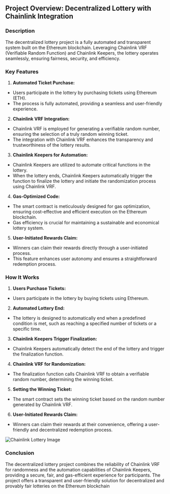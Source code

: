 ## Project Overview: Decentralized Lottery with Chainlink Integration

### Description

The decentralized lottery project is a fully automated and transparent system built on the Ethereum blockchain.
Leveraging Chainlink VRF (Verifiable Random Function) and Chainlink Keepers, the lottery operates seamlessly, ensuring
fairness, security, and efficiency.

### Key Features

1. **Automated Ticket Purchase:**

- Users participate in the lottery by purchasing tickets using Ethereum (ETH).
- The process is fully automated, providing a seamless and user-friendly experience.

2. **Chainlink VRF Integration:**

- Chainlink VRF is employed for generating a verifiable random number, ensuring the selection of a truly random winning
  ticket.
- The integration with Chainlink VRF enhances the transparency and trustworthiness of the lottery results.

3. **Chainlink Keepers for Automation:**

- Chainlink Keepers are utilized to automate critical functions in the lottery.
- When the lottery ends, Chainlink Keepers automatically trigger the function to finalize the lottery and initiate the
  randomization process using Chainlink VRF.

4. **Gas-Optimized Code:**

- The smart contract is meticulously designed for gas optimization, ensuring cost-effective and efficient execution on
  the Ethereum blockchain.
- Gas efficiency is crucial for maintaining a sustainable and economical lottery system.

5. **User-Initiated Rewards Claim:**

- Winners can claim their rewards directly through a user-initiated process.
- This feature enhances user autonomy and ensures a straightforward redemption process.

### How It Works

1. **Users Purchase Tickets:**

- Users participate in the lottery by buying tickets using Ethereum.

2. **Automated Lottery End:**

- The lottery is designed to automatically end when a predefined condition is met, such as reaching a specified number
  of tickets or a specific time.

3. **Chainlink Keepers Trigger Finalization:**

- Chainlink Keepers automatically detect the end of the lottery and trigger the finalization function.

4. **Chainlink VRF for Randomization:**

- The finalization function calls Chainlink VRF to obtain a verifiable random number, determining the winning ticket.

5. **Setting the Winning Ticket:**

- The smart contract sets the winning ticket based on the random number generated by Chainlink VRF.

6. **User-Initiated Rewards Claim:**

- Winners can claim their rewards at their convenience, offering a user-friendly and decentralized redemption process.

![Chainlink Lottery Image](https://res.cloudinary.com/dxciqlm8l/image/upload/f_auto,q_auto/c2lej89usv1nlth3miqm)

### Conclusion

The decentralized lottery project combines the reliability of Chainlink VRF for randomness and the automation
capabilities of Chainlink Keepers, providing a secure, fair, and gas-efficient experience for participants. The project
offers a transparent and user-friendly solution for decentralized and provably fair lotteries on the Ethereum blockchain
